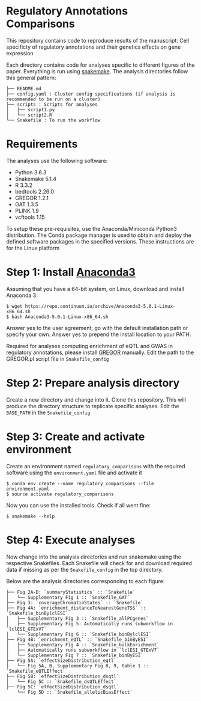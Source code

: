 # Regulatory Annotations Comparisons
This repository contains code to reproduce results of the manuscript:
Cell specificty of regulatory annotations and their genetics effects on gene expression

Each directory contains code for analyses specific to different figures of the paper. Everything is run using [snakemake](http://snakemake.readthedocs.io/en/latest/). The analysis directories follow this general pattern:
```	
├── README.md
├── config.yaml : Cluster config specifications (if analysis is recommended to be run on a cluster)
├── scripts : Scripts for analyses
│   ├── script1.py
│   └── script2.R
└── Snakefile : To run the workflow
```

# Requirements

The analyses use the following software:

* Python 3.6.3
* Snakemake 5.1.4
* R 3.3.2	
* bedtools 2.26.0
* GREGOR 1.2.1
* GAT 1.3.5
* PLINK 1.9
* vcftools 1.15
	
To setup these pre-requisites, use the Anaconda/Miniconda Python3 distribution. The Conda package manager is used to obtain and deploy the defined software packages in the specified versions. These instructions are for the Linux platform
	
# Step 1: Install [Anaconda3](https://conda.io/docs/user-guide/install/index.html)
Assuming that you have a 64-bit system, on Linux, download and install Anaconda 3
```
$ wget https://repo.continuum.io/archive/Anaconda3-5.0.1-Linux-x86_64.sh
$ bash Anaconda3-5.0.1-Linux-x86_64.sh
```
Answer yes to the user agreement; go with the default installation path or specify your own. Answer yes to prepend the install location to your PATH.

Required for analyses computing enrichment of eQTL and GWAS in regulatory annotations, please install [GREGOR](https://genome.sph.umich.edu/wiki/GREGOR) manually. Edit the path to the GREGOR.pl script file in `Snakefile_config`

# Step 2: Prepare analysis directory
Create a new directory and change into it.
Clone this repository. This will produce the directory structure to replicate specific analyses. Edit the `BASE_PATH` in the `Snakefile_config`

# Step 3: Create and activate environment
Create an environment named `regulatory_comparisons` with the required software using the `environment.yaml` file and activate it
```
$ conda env create --name regulatory_comparisons --file environment.yaml
$ source activate regulatory_comparisons
```
Now you can use the installed tools. Check if all went fine:
```
$ snakemake --help
```
# Step 4: Execute analyses
Now change into the analysis directories and run snakemake using the respective Snakefiles. Each Snakefile will check for and download required data if missing as per the `Snakefile_config` in the top directory.

Below are the analysis directories corresponding to each figure:
```	
├── Fig 2A-D: `summaryStatistics` :: `Snakefile`
│   └──	Supplementary Fig 1 :: `Snakefile_GAT`		
├── Fig 3: `coverageChromatinStates` :: `Snakefile`
├── Fig 4A: `enrichment_distanceToNearestGeneTSS` :: `Snakefile_binBylclESI`
│   ├── Supplementary Fig 3 :: `Snakefile_allPCgenes`	
│   ├── Supplementary Fig 5: Automatically runs subworkflow in `lclESI_GTExV7`
│   └──	Supplementary Fig 6 :: `Snakefile_binBylclESI`
├── Fig 4B: `enrichment_eQTL` :: `Snakefile_binByESI`
│   ├── Supplementary Fig 4 :: `Snakefile_bulkEnrichment`	
│   ├── Automatically runs subworkflow in `lclESI_GTExV7`
│   └──	Supplementary Fig 7 :: `Snakefile_binByESI`	
├── Fig 5A: `effectSizeDistribution_eqtl`
│   └── Fig 5A, B, Supplementary Fig 8, 9, table 1 :: `Snakefile_eQTLEffect`
├── Fig 5B: `effectSizeDistribution_dsqtl`
│   └── Fig 5C :: `Snakefile_dsQTLEffect`
├── Fig 5C: `effectSizeDistribution_dsqtl`
    └── Fig 5D :: `Snakefile_allelicBiasEffect`

```
	